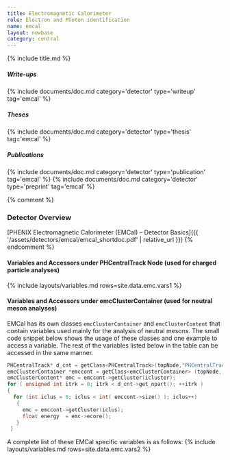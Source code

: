 ```yaml
---
title: Electromagnetic Calorimeter
role: Electron and Photon identification
name: emcal
layout: newbase
category: central
---
```

{% include title.md %}

##### Write-ups
{% include documents/doc.md category='detector' type='writeup' tag='emcal' %}

##### Theses
{% include documents/doc.md category='detector' type='thesis' tag='emcal' %}

##### Publications
{% include documents/doc.md category='detector' type='publication' tag='emcal' %}
{% include documents/doc.md category='detector' type='preprint' tag='emcal' %}


{% comment %}
### Detector Overview
[PHENIX Electromagnetic Calorimeter (EMCal) – Detector Basics]({{ '/assets/detectors/emcal/emcal_shortdoc.pdf' | relative_url }})
{% endcomment %}


#### Variables and Accessors under PHCentralTrack Node (used for charged particle analyses)
{% include layouts/variables.md rows=site.data.emc.vars1 %}



#### Variables and Accessors under emcClusterContainer (used for neutral meson analyses)
EMCal has its own classes  `emcClusterContainer` and `emcClusterContent` that contain variables used mainly for the analysis of neutral mesons. The small code snippet below shows the usage of these classes and one example to access a variable. The rest of the variables listed below in the table can be accessed in the same manner.

```c++
PHCentralTrack* d_cnt = getClass<PHCentralTrack>(topNode,"PHCentralTrack");
emcClusterContainer *emccont = getClass<emcClusterContainer> (topNode, "emcClusterContainer");
emcClusterContent* emc = emccont->getCluster(icluster);
for ( unsigned int itrk = 0; itrk < d_cnt->get_npart(); ++itrk )
{
  for (int iclus = 0; iclus < int( emccont->size() ); iclus++)
   {
     emc = emccont->getCluster(iclus);
     float energy  = emc->ecore();
   }
 }
```
A complete list of these EMCal specific variables is as follows:
{% include layouts/variables.md rows=site.data.emc.vars2 %}
